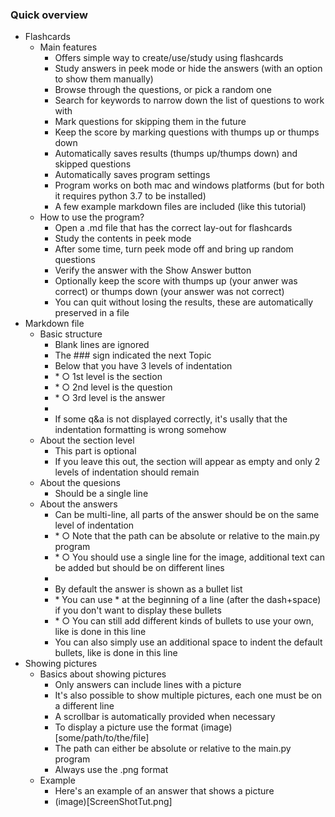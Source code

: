 
### Quick overview
- Flashcards
	- Main features
		- Offers simple way to create/use/study using flashcards
		- Study answers in peek mode or hide the answers (with an option to show them manually)
		- Browse through the questions, or pick a random one
		- Search for keywords to narrow down the list of questions to work with
		- Mark questions for skipping them in the future
		- Keep the score by marking questions with thumps up or thumps down
		- Automatically saves results (thumps up/thumps down) and skipped questions
		- Automatically saves program settings
		- Program works on both mac and windows platforms (but for both it requires python 3.7 to be installed)
		- A few example markdown files are included (like this tutorial)
	- How to use the program?
		- Open a .md file that has the correct lay-out for flashcards
		- Study the contents in peek mode
		- After some time, turn peek mode off and bring up random questions
		- Verify the answer with the Show Answer button
		- Optionally keep the score with thumps up (your anwer was correct) or thumps down (your answer was not correct)
		- You can quit without losing the results, these are automatically preserved in a file
- Markdown file
	- Basic structure
		- Blank lines are ignored
		- The ### sign indicated the next Topic
		- Below that you have 3 levels of indentation
		- \* ○ 1st level is the section
		- \* ○ 2nd level is the question
		- \* ○ 3rd level is the answer
		- 
		- If some q&a is not displayed correctly, it's usally that the indentation formatting is wrong somehow
	- About the section level
		- This part is optional
		- If you leave this out, the section will appear as empty and only 2 levels of indentation should remain
	- About the quesions
		- Should be a single line
	- About the answers
		- Can be multi-line, all parts of the answer should be on the same level of indentation
		- \* ○ Note that the path can be absolute or relative to the main.py program
		- \* ○ You should use a single line for the image, additional text can be added but should be on different lines
		- 
		- By default the answer is shown as a bullet list
		- \* You can use \* at the beginning of a line (after the dash+space) if you don't want to display these bullets
		- \* ○ You can still add different kinds of bullets to use your own, like is done in this line
		-  You can also simply use an additional space to indent the default bullets, like is done in this line
- Showing pictures
	- Basics about showing pictures
		- Only answers can include lines with a picture
		- It's also possible to show multiple pictures, each one must be on a different line
		- A scrollbar is automatically provided when necessary
		- To display a picture use the format (image)[some/path/to/the/file]
		- The path can either be absolute or relative to the main.py program
		- Always use the .png format
	- Example
		- Here's an example of an answer that shows a picture
		- (image)[ScreenShotTut.png]